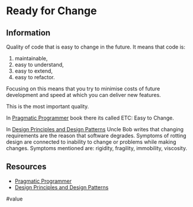 # Ready for Change

## Information

Quality of code that is easy to change in the future. It means that code is:

1. maintainable,
1. easy to understand,
1. easy to extend,
1. easy to refactor.

Focusing on this means that you try to minimise costs of future development and speed at which you can deliver new features.

This is the most important quality.

In [Pragmatic Programmer](https://pragprog.com/titles/tpp20/the-pragmatic-programmer-20th-anniversary-edition/) book there its called ETC: Easy to Change.

In [Design Principles and Design Patterns](http://staff.cs.utu.fi/~jounsmed/doos_06/material/DesignPrinciplesAndPatterns.pdf) Uncle Bob writes that changing requirements are the reason that software degrades. Symptoms of rotting design are connected to inability to change or problems while making changes. Symptoms mentioned are: rigidity, fragility, immobility, viscosity.

## Resources

- [Pragmatic Programmer](https://pragprog.com/titles/tpp20/the-pragmatic-programmer-20th-anniversary-edition/)
- [Design Principles and Design Patterns](http://staff.cs.utu.fi/~jounsmed/doos_06/material/DesignPrinciplesAndPatterns.pdf)

#value
